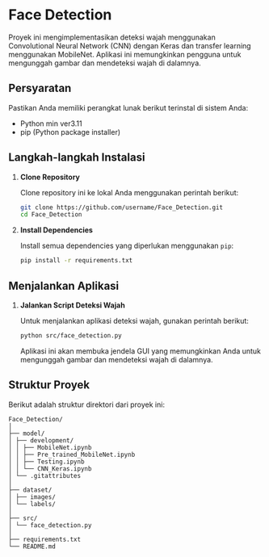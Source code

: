 # Face Detection

Proyek ini mengimplementasikan deteksi wajah menggunakan Convolutional Neural Network (CNN) dengan Keras dan transfer learning menggunakan MobileNet. Aplikasi ini memungkinkan pengguna untuk mengunggah gambar dan mendeteksi wajah di dalamnya.

## Persyaratan

Pastikan Anda memiliki perangkat lunak berikut terinstal di sistem Anda:

- Python min ver3.11
- pip (Python package installer)

## Langkah-langkah Instalasi

1. **Clone Repository**

   Clone repository ini ke lokal Anda menggunakan perintah berikut:

   ```bash
   git clone https://github.com/username/Face_Detection.git
   cd Face_Detection
   ```

2. **Install Dependencies**

   Install semua dependencies yang diperlukan menggunakan `pip`:

   ```bash
   pip install -r requirements.txt
   ```

## Menjalankan Aplikasi

1. **Jalankan Script Deteksi Wajah**

   Untuk menjalankan aplikasi deteksi wajah, gunakan perintah berikut:

   ```bash
   python src/face_detection.py
   ```

   Aplikasi ini akan membuka jendela GUI yang memungkinkan Anda untuk mengunggah gambar dan mendeteksi wajah di dalamnya.

## Struktur Proyek

Berikut adalah struktur direktori dari proyek ini:
```
Face_Detection/
│
├── model/
│ ├── development/
│ │ ├── MobileNet.ipynb
│ │ ├── Pre_trained_MobileNet.ipynb
│ │ ├── Testing.ipynb
│ │ └── CNN_Keras.ipynb
│ └── .gitattributes
│
├── dataset/
│ ├── images/
│ └── labels/
│
├── src/
│ └── face_detection.py
│
├── requirements.txt
└── README.md
```